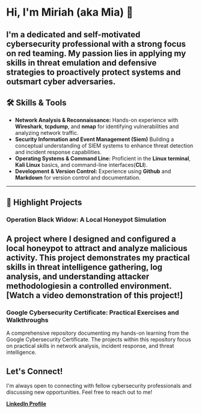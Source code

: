 # Hi, I'm Miriah (aka Mia) 👋 
I'm a dedicated and self-motivated cybersecurity professional with a strong focus on red teaming. My passion lies in applying my skills in threat emulation and defensive strategies to proactively protect systems and outsmart cyber adversaries. 
--- 

## 🛠️ Skills & Tools
- **Network Analysis & Reconnaissance:** Hands-on experience with **Wireshark**, **tcpdump**, and **nmap** for identifying vulnerabilities and analyzing network traffic.
- **Security Information and Event Management (Siem)** Building a conceptual understanding of SIEM systems to enhance threat detection and incident response capabilities.
- **Operating Systems & Command Line:** Proficient in the **Linux terminal**, **Kali Linux** basics, and command-line interfaces(**CLI**).
- **Development & Version Control:** Experience using **Github** and **Markdown** for version control and documentation.
---

## 📂 Highlight Projects
### **Operation Black Widow: A Local Honeypot Simulation**
A project where I designed and configured a local honeypot to attract and analyze malicious activity. This project demonstrates my practical skills in threat intelligence gathering, log analysis, and understanding attacker methodologiesin a controlled environment. 
[**Watch a video demonstration of this project!**] 
---
### **Google Cybersecurity Certificate: Practical Exercises and Walkthroughs** 
A comprehensive repository documenting my hands-on learning from the Google Cybersecurity Certificate. The projects within this repository focus on practical skills in network analysis, incident response, and threat intelligence. 

## Let's Connect!
I'm always open to connecting with fellow cybersecurity professionals and discussing new opportunities. Feel free to reach out to me! 

[**LinkedIn Profile**](https://www.linkedin.com/in/miriah-picinich-411096368/) 

